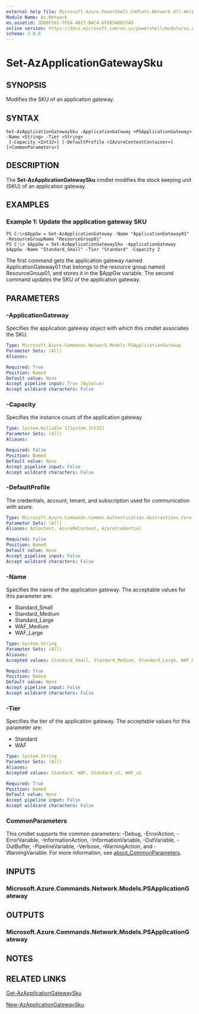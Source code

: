 ```yaml
---
external help file: Microsoft.Azure.PowerShell.Cmdlets.Network.dll-Help.xml
Module Name: Az.Network
ms.assetid: 3D88F561-7FE4-4017-BAC4-8F085AD037A9
online version: https://docs.microsoft.com/en-us/powershell/module/az.network/set-azapplicationgatewaysku
schema: 2.0.0
---
```


# Set-AzApplicationGatewaySku

## SYNOPSIS
Modifies the SKU of an application gateway.

## SYNTAX

```
Set-AzApplicationGatewaySku -ApplicationGateway <PSApplicationGateway> -Name <String> -Tier <String>
 [-Capacity <Int32>] [-DefaultProfile <IAzureContextContainer>] [<CommonParameters>]
```

## DESCRIPTION
The **Set-AzApplicationGatewaySku** cmdlet modifies the stock keeping unit (SKU) of an application gateway.

## EXAMPLES

### Example 1: Update the application gateway SKU
```
PS C:\>$AppGw = Get-AzApplicationGateway -Name "ApplicationGateway01" -ResourceGroupName "ResourceGroup01"
PS C:\> $AppGw = Set-AzApplicationGatewaySku -ApplicationGateway $AppGw -Name "Standard_Small" -Tier "Standard" -Capacity 2
```

The first command gets the application gateway named ApplicationGateway01 that belongs to the resource group named ResourceGroup01, and stores it in the $AppGw variable.
The second command updates the SKU of the application gateway.

## PARAMETERS

### -ApplicationGateway
Specifies the application gateway object with which this cmdlet associates the SKU.

```yaml
Type: Microsoft.Azure.Commands.Network.Models.PSApplicationGateway
Parameter Sets: (All)
Aliases:

Required: True
Position: Named
Default value: None
Accept pipeline input: True (ByValue)
Accept wildcard characters: False
```

### -Capacity
Specifies the instance count of the application gateway.

```yaml
Type: System.Nullable`1[System.Int32]
Parameter Sets: (All)
Aliases:

Required: False
Position: Named
Default value: None
Accept pipeline input: False
Accept wildcard characters: False
```

### -DefaultProfile
The credentials, account, tenant, and subscription used for communication with azure.

```yaml
Type: Microsoft.Azure.Commands.Common.Authentication.Abstractions.Core.IAzureContextContainer
Parameter Sets: (All)
Aliases: AzContext, AzureRmContext, AzureCredential

Required: False
Position: Named
Default value: None
Accept pipeline input: False
Accept wildcard characters: False
```

### -Name
Specifies the name of the application gateway.
The acceptable values for this parameter are:
- Standard_Small
- Standard_Medium
- Standard_Large
- WAF_Medium
- WAF_Large

```yaml
Type: System.String
Parameter Sets: (All)
Aliases:
Accepted values: Standard_Small, Standard_Medium, Standard_Large, WAF_Medium, WAF_Large, Standard_v2, WAF_v2

Required: True
Position: Named
Default value: None
Accept pipeline input: False
Accept wildcard characters: False
```

### -Tier
Specifies the tier of the application gateway.
The acceptable values for this parameter are:
- Standard
- WAF

```yaml
Type: System.String
Parameter Sets: (All)
Aliases:
Accepted values: Standard, WAF, Standard_v2, WAF_v2

Required: True
Position: Named
Default value: None
Accept pipeline input: False
Accept wildcard characters: False
```

### CommonParameters
This cmdlet supports the common parameters: -Debug, -ErrorAction, -ErrorVariable, -InformationAction, -InformationVariable, -OutVariable, -OutBuffer, -PipelineVariable, -Verbose, -WarningAction, and -WarningVariable. For more information, see [about_CommonParameters](http://go.microsoft.com/fwlink/?LinkID=113216).

## INPUTS

### Microsoft.Azure.Commands.Network.Models.PSApplicationGateway

## OUTPUTS

### Microsoft.Azure.Commands.Network.Models.PSApplicationGateway

## NOTES

## RELATED LINKS

[Get-AzApplicationGatewaySku](./Get-AzApplicationGatewaySku.md)

[New-AzApplicationGatewaySku](./New-AzApplicationGatewaySku.md)



